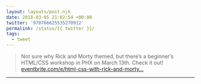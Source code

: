 ```yaml
---
layout: layouts/post.njk
date: 2018-03-05 21:02:54 +00:00
twitter: '970766625535270912'
permalink: /status/{{ twitter }}/
tags: 
  - tweet
---
```


> Not sure why Rick and Morty themed, but there’s a beginner’s HTML/CSS workshop in PHX on March 13th. Check it out! [eventbrite.com/e/html-css-with-rick-and-morty…](https://www.eventbrite.com/e/html-css-with-rick-and-morty-beginner-workshop-tickets-43625357619)

---
